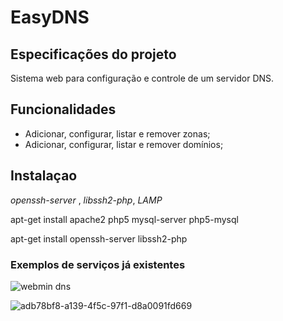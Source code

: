 # EasyDNS

## Especificações do projeto

Sistema web para configuração e controle de um servidor DNS.

## Funcionalidades

* Adicionar, configurar, listar e remover zonas;
* Adicionar, configurar, listar e remover domínios;

## Instalaçao

*openssh-server* , *libssh2-php*, *LAMP*

apt-get install apache2  php5  mysql-server php5-mysql

apt-get install openssh-server libssh2-php


### Exemplos de serviços já existentes

![webmin dns](https://cloud.githubusercontent.com/assets/20363378/17383594/28f15b1e-59ad-11e6-9584-0c1d1459429e.png)

![adb78bf8-a139-4f5c-97f1-d8a0091fd669](https://cloud.githubusercontent.com/assets/20363378/17383610/3c08d8bc-59ad-11e6-9610-9c384902a9c9.png)

